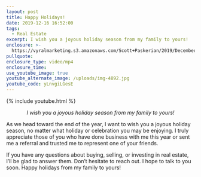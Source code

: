 ```yaml
---
layout: post
title: Happy Holidays!
date: 2019-12-16 16:52:00
tags:
  - Real Estate
excerpt: I wish you a joyous holiday season from my family to yours!
enclosure: >-
  https://vyralmarketing.s3.amazonaws.com/Scott+Paskerian/2019/December/Happy+Holidays!.mp4
pullquote:
enclosure_type: video/mp4
enclosure_time:
use_youtube_image: true
youtube_alternate_image: /uploads/img-4892.jpg
youtube_code: yLnvgiLGesE
---
```


{% include youtube.html %}

<p style="text-align: center;"><em>I wish you a joyous holiday season from my family to yours!</em></p>

As we head toward the end of the year, I want to wish you a joyous holiday season, no matter what holiday or celebration you may be enjoying. I truly appreciate those of you who have done business with me this year or sent me a referral and trusted me to represent one of your friends.

If you have any questions about buying, selling, or investing in real estate, I’ll be glad to answer them. Don’t hesitate to reach out. I hope to talk to you soon. Happy holidays from my family to yours\!
